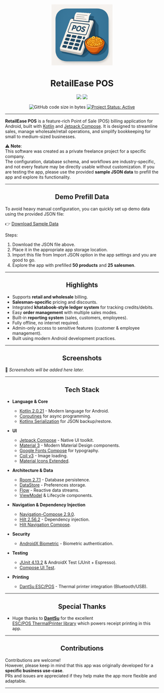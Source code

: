 <p align="center">
  <a href=""><img width="200" height="200" src="app/src/main/res/20250812_1306_Namkeen%20POS%20App%20Icon_simple_compose_01k2ek8ve6f3c9zee9j4y418xw.png"></a>
</p>

<h1 align="center">RetailEase POS</h1>

<p align="center">
  <a href="https://www.android.com"><img src="https://forthebadge.com/images/badges/built-for-android.svg"></a>
  <a href="https://github.com/ronnydrooid"><img src="https://forthebadge.com/images/badges/built-with-love.svg"/></a>
</p>


<p align="center">
  <img alt="GitHub code size in bytes" src="https://img.shields.io/github/languages/code-size/ronnydrooid/RetailEase">
  <a href="https://www.repostatus.org/#active"><img src="https://www.repostatus.org/badges/latest/active.svg" alt="Project Status: Active" /></a>
</p>

------

**RetailEase POS** is a feature-rich Point of Sale (POS) billing application for Android, built with
[Kotlin](https://kotlinlang.org/) and [Jetpack Compose](https://developer.android.com/jetpack/compose).
It is designed to streamline sales, manage wholesale/retail operations, and simplify bookkeeping
for small to medium-sized businesses.

⚠️ **Note**:  
This software was created as a private freelance project for a specific company.  
The configuration, database schema, and workflows are industry-specific, and not every feature may
be directly usable without customization. If you are testing the app, please use the provided
**sample JSON data** to prefill the app and explore its functionality.

------

<h2 align="center">Demo Prefill Data</h2>

To avoid heavy manual configuration, you can quickly set up demo data using the provided JSON file:

👉 [Download Sample Data](https://github.com/ronnydrooid/RetailEase/releases/download/v1.0.0/demo_prefill_data_named.json)

Steps:
1. Download the JSON file above.
2. Place it in the appropriate app storage location.
3. Import this file from Import JSON option in the app settings and you are good to go.
4. Explore the app with prefilled **50 products** and **25 salesmen**.

------

<h2 align="center">Highlights</h2>

- Supports **retail and wholesale** billing.
- **Salesman-specific** pricing and discounts.
- Integrated **khatabook-style ledger system** for tracking credits/debits.
- Easy **order management** with multiple sales modes.
- Built-in **reporting system** (sales, customers, employees).
- Fully offline, no internet required.
- Admin-only access to sensitive features (customer & employee management).
- Built using modern Android development practices.

------

<h2 align="center">Screenshots</h2>

📌 *Screenshots will be added here later.*

------

<h2 align="center">Tech Stack</h2>

- **Language & Core**
    - [Kotlin 2.0.21](https://kotlinlang.org/) - Modern language for Android.
    - [Coroutines](https://kotlinlang.org/docs/coroutines-overview.html) for async programming.
    - [Kotlinx Serialization](https://github.com/Kotlin/kotlinx.serialization) for JSON backup/restore.

- **UI**
    - [Jetpack Compose](https://developer.android.com/jetpack/compose) - Native UI toolkit.
    - [Material 3](https://m3.material.io/) - Modern Material Design components.
    - [Google Fonts Compose](https://developer.android.com/jetpack/compose/text#fonts) for typography.
    - [Coil v3](https://coil-kt.github.io/coil/compose) - Image loading.
    - [Material Icons Extended](https://developer.android.com/develop/ui/compose/material/icons).

- **Architecture & Data**
    - [Room 2.7.1](https://developer.android.com/jetpack/androidx/releases/room) - Database persistence.
    - [DataStore](https://developer.android.com/topic/libraries/architecture/datastore) - Preferences storage.
    - [Flow](https://kotlinlang.org/api/kotlinx.coroutines/kotlinx-coroutines-core/kotlinx.coroutines.flow/-flow/) - Reactive data streams.
    - [ViewModel](https://developer.android.com/topic/libraries/architecture/viewmodel) & Lifecycle components.

- **Navigation & Dependency Injection**
    - [Navigation-Compose 2.9.0](https://developer.android.com/jetpack/compose/navigation).
    - [Hilt 2.56.2](https://dagger.dev/hilt) - Dependency injection.
    - [Hilt Navigation Compose](https://developer.android.com/training/dependency-injection/hilt-jetpack).

- **Security**
    - [AndroidX Biometric](https://developer.android.com/jetpack/androidx/releases/biometric) - Biometric authentication.

- **Testing**
    - [JUnit 4.13.2](https://junit.org/junit4/) & AndroidX Test (JUnit + Espresso).
    - [Compose UI Test](https://developer.android.com/jetpack/compose/testing).

- **Printing**
    - [DantSu ESC/POS](https://github.com/DantSu/ESCPOS-ThermalPrinter-Android) - Thermal printer integration (Bluetooth/USB).

------

<h2 align="center">Special Thanks</h2>

- Huge thanks to **[DantSu](https://github.com/DantSu)** for the excellent  
  [ESC/POS ThermalPrinter library](https://github.com/DantSu/ESCPOS-ThermalPrinter-Android) which powers receipt printing in this app.

------

<h2 align="center">Contributions</h2>

Contributions are welcome!  
However, please keep in mind that this app was originally developed for a **specific business use-case**.  
PRs and issues are appreciated if they help make the app more flexible and adaptable.

------
